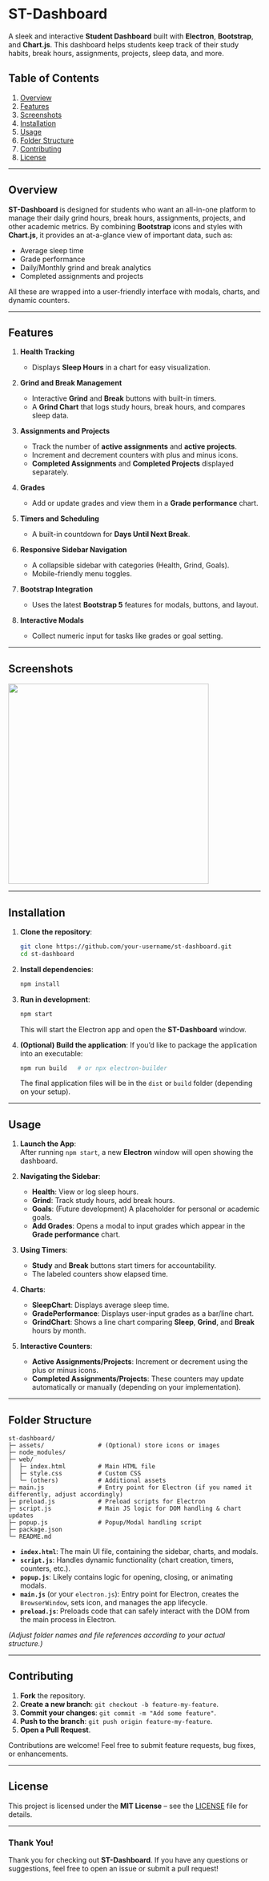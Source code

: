 # ST-Dashboard

A sleek and interactive **Student Dashboard** built with **Electron**, **Bootstrap**, and **Chart.js**. This dashboard helps students keep track of their study habits, break hours, assignments, projects, sleep data, and more.

## Table of Contents
1. [Overview](#overview)  
2. [Features](#features)  
3. [Screenshots](#screenshots)  
4. [Installation](#installation)  
5. [Usage](#usage)  
6. [Folder Structure](#folder-structure)  
7. [Contributing](#contributing)  
8. [License](#license)

---

## Overview
**ST-Dashboard** is designed for students who want an all-in-one platform to manage their daily grind hours, break hours, assignments, projects, and other academic metrics. By combining **Bootstrap** icons and styles with **Chart.js**, it provides an at-a-glance view of important data, such as:

- Average sleep time  
- Grade performance  
- Daily/Monthly grind and break analytics  
- Completed assignments and projects  

All these are wrapped into a user-friendly interface with modals, charts, and dynamic counters.

---

## Features

1. **Health Tracking**  
   - Displays **Sleep Hours** in a chart for easy visualization.
   
2. **Grind and Break Management**  
   - Interactive **Grind** and **Break** buttons with built-in timers.  
   - A **Grind Chart** that logs study hours, break hours, and compares sleep data.

3. **Assignments and Projects**  
   - Track the number of **active assignments** and **active projects**.  
   - Increment and decrement counters with plus and minus icons.  
   - **Completed Assignments** and **Completed Projects** displayed separately.

4. **Grades**  
   - Add or update grades and view them in a **Grade performance** chart.

5. **Timers and Scheduling**  
   - A built-in countdown for **Days Until Next Break**.

6. **Responsive Sidebar Navigation**  
   - A collapsible sidebar with categories (Health, Grind, Goals).  
   - Mobile-friendly menu toggles.

7. **Bootstrap Integration**  
   - Uses the latest **Bootstrap 5** features for modals, buttons, and layout.

8. **Interactive Modals**  
   - Collect numeric input for tasks like grades or goal setting.

---

## Screenshots


<img src="https://github.com/AntoniosKalattas/ST-Dashboard/blob/main/img/Screenshot%202024-12-31%20at%207.53.44%E2%80%AFPM.png" width="400"/> 

---

## Installation

1. **Clone the repository**:
   ```bash
   git clone https://github.com/your-username/st-dashboard.git
   cd st-dashboard
   ```

2. **Install dependencies**:
   ```bash
   npm install
   ```

3. **Run in development**:
   ```bash
   npm start
   ```
   This will start the Electron app and open the **ST-Dashboard** window.

4. **(Optional) Build the application**:
   If you’d like to package the application into an executable:
   ```bash
   npm run build   # or npx electron-builder
   ```
   The final application files will be in the `dist` or `build` folder (depending on your setup).

---

## Usage

1. **Launch the App**:  
   After running `npm start`, a new **Electron** window will open showing the dashboard.

2. **Navigating the Sidebar**:  
   - **Health**: View or log sleep hours.  
   - **Grind**: Track study hours, add break hours.  
   - **Goals**: (Future development) A placeholder for personal or academic goals.  
   - **Add Grades**: Opens a modal to input grades which appear in the **Grade performance** chart.

3. **Using Timers**:  
   - **Study** and **Break** buttons start timers for accountability.  
   - The labeled counters show elapsed time.

4. **Charts**:  
   - **SleepChart**: Displays average sleep time.  
   - **GradePerformance**: Displays user-input grades as a bar/line chart.  
   - **GrindChart**: Shows a line chart comparing **Sleep**, **Grind**, and **Break** hours by month.

5. **Interactive Counters**:  
   - **Active Assignments/Projects**: Increment or decrement using the plus or minus icons.  
   - **Completed Assignments/Projects**: These counters may update automatically or manually (depending on your implementation).

---

## Folder Structure

```
st-dashboard/
├─ assets/               # (Optional) store icons or images
├─ node_modules/
├─ web/
│  ├─ index.html         # Main HTML file
│  ├─ style.css          # Custom CSS
│  └─ (others)           # Additional assets
├─ main.js               # Entry point for Electron (if you named it differently, adjust accordingly)
├─ preload.js            # Preload scripts for Electron
├─ script.js             # Main JS logic for DOM handling & chart updates
├─ popup.js              # Popup/Modal handling script
├─ package.json
└─ README.md
```

- **`index.html`**: The main UI file, containing the sidebar, charts, and modals.  
- **`script.js`**: Handles dynamic functionality (chart creation, timers, counters, etc.).  
- **`popup.js`**: Likely contains logic for opening, closing, or animating modals.  
- **`main.js`** (or your `electron.js`): Entry point for Electron, creates the `BrowserWindow`, sets icon, and manages the app lifecycle.  
- **`preload.js`**: Preloads code that can safely interact with the DOM from the main process in Electron.

*(Adjust folder names and file references according to your actual structure.)*

---

## Contributing

1. **Fork** the repository.  
2. **Create a new branch**: `git checkout -b feature-my-feature`.  
3. **Commit your changes**: `git commit -m "Add some feature"`.  
4. **Push to the branch**: `git push origin feature-my-feature`.  
5. **Open a Pull Request**.  

Contributions are welcome! Feel free to submit feature requests, bug fixes, or enhancements.

---

## License

This project is licensed under the **MIT License** – see the [LICENSE](LICENSE) file for details.  

---

### Thank You!
Thank you for checking out **ST-Dashboard**. If you have any questions or suggestions, feel free to open an issue or submit a pull request! 

